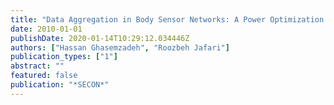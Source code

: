 ```yaml
---
title: "Data Aggregation in Body Sensor Networks: A Power Optimization Technique for Collaborative Signal Processing"
date: 2010-01-01
publishDate: 2020-01-14T10:29:12.034446Z
authors: ["Hassan Ghasemzadeh", "Roozbeh Jafari"]
publication_types: ["1"]
abstract: ""
featured: false
publication: "*SECON*"
---
```


